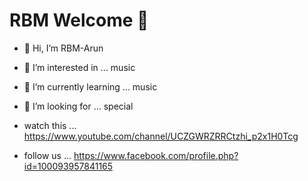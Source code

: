 # RBM Welcome 🤗
- 👋 Hi, I’m RBM-Arun
- 👀 I’m interested in ... music 
- 🌱 I’m currently learning ... music
- 💞️ I’m looking for ... special

- watch this ... https://www.youtube.com/channel/UCZGWRZRRCtzhi_p2x1H0Tcg
- follow us ... https://www.facebook.com/profile.php?id=100093957841165
